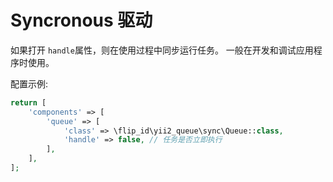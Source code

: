 Syncronous 驱动
=================

如果打开 `handle`属性，则在使用过程中同步运行任务。
一般在开发和调试应用程序时使用。

配置示例:

```php
return [
    'components' => [
        'queue' => [
            'class' => \flip_id\yii2_queue\sync\Queue::class,
            'handle' => false, // 任务是否立即执行
        ],
    ],
];
```
